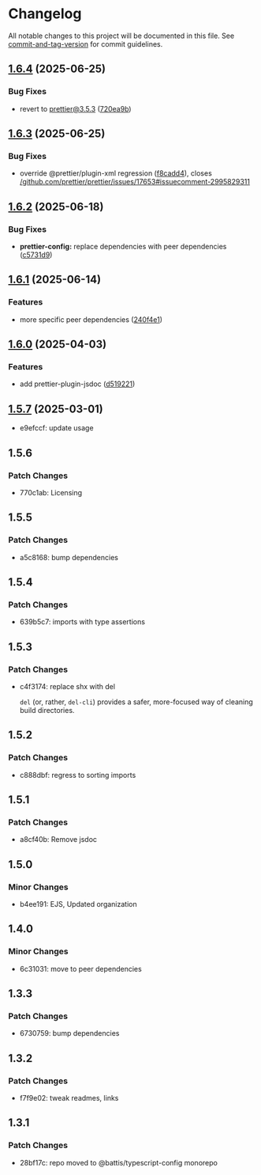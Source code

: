 # Changelog

All notable changes to this project will be documented in this file. See [commit-and-tag-version](https://github.com/absolute-version/commit-and-tag-version) for commit guidelines.

## [1.6.4](https://github.com/battis/typescript-config/compare/prettier-config/1.6.3...prettier-config/1.6.4) (2025-06-25)


### Bug Fixes

* revert to prettier@3.5.3 ([720ea9b](https://github.com/battis/typescript-config/commit/720ea9b90c7fd7530038480db0208a3be8d3c7a0))

## [1.6.3](https://github.com/battis/typescript-config/compare/prettier-config/1.6.2...prettier-config/1.6.3) (2025-06-25)


### Bug Fixes

* override @prettier/plugin-xml regression ([f8cadd4](https://github.com/battis/typescript-config/commit/f8cadd47a712d732231d00783d79852496f4ef20)), closes [/github.com/prettier/prettier/issues/17653#issuecomment-2995829311](https://github.com/battis//github.com/prettier/prettier/issues/17653/issues/issuecomment-2995829311)

## [1.6.2](https://github.com/battis/typescript-config/compare/prettier-config/1.6.1...prettier-config/1.6.2) (2025-06-18)


### Bug Fixes

* **prettier-config:** replace dependencies with peer dependencies ([c5731d9](https://github.com/battis/typescript-config/commit/c5731d9dcf4e32138e1fe4d045a4a3d4e7f7ed2e))

## [1.6.1](https://github.com/battis/typescript-config/compare/prettier-config/1.6.0...prettier-config/1.6.1) (2025-06-14)

### Features

- more specific peer dependencies ([240f4e1](https://github.com/battis/typescript-config/commit/240f4e1c37fe841be2e28e80c6639df1c8b6d4ee))

## [1.6.0](https://github.com/battis/typescript-config/compare/prettier-config/1.5.7...prettier-config/1.6.0) (2025-04-03)

### Features

- add prettier-plugin-jsdoc ([d519221](https://github.com/battis/typescript-config/commit/d51922125749dca31eec7b97eb90cae1e9e2ab76))

## [1.5.7](https://github.com/battis/typescript-config/compare/prettier-config/1.5.6...prettier-config/1.5.7) (2025-03-01)

- e9efccf: update usage

## 1.5.6

### Patch Changes

- 770c1ab: Licensing

## 1.5.5

### Patch Changes

- a5c8168: bump dependencies

## 1.5.4

### Patch Changes

- 639b5c7: imports with type assertions

## 1.5.3

### Patch Changes

- c4f3174: replace shx with del

  `del` (or, rather, `del-cli`) provides a safer, more-focused way of cleaning build directories.

## 1.5.2

### Patch Changes

- c888dbf: regress to sorting imports

## 1.5.1

### Patch Changes

- a8cf40b: Remove jsdoc

## 1.5.0

### Minor Changes

- b4ee191: EJS, Updated organization

## 1.4.0

### Minor Changes

- 6c31031: move to peer dependencies

## 1.3.3

### Patch Changes

- 6730759: bump dependencies

## 1.3.2

### Patch Changes

- f7f9e02: tweak readmes, links

## 1.3.1

### Patch Changes

- 28bf17c: repo moved to @battis/typescript-config monorepo
